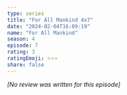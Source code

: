 ```yaml
---
type: series
title: "For All Mankind 4x7"
date: "2024-02-04T16:09:19"
name: "For All Mankind"
season: 4
episode: 7
rating: 3
ratingEmoji: ⭐️⭐️⭐️
share: false
---
```


_[No review was written for this episode]_
